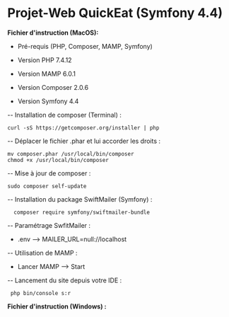 # Projet-Web QuickEat (Symfony 4.4)

**Fichier d'instruction (MacOS):**

- Pré-requis (PHP, Composer, MAMP, Symfony)

- Version PHP 7.4.12
- Version MAMP 6.0.1
- Version Composer 2.0.6
- Version Symfony 4.4

-- Installation de composer (Terminal) :

	curl -sS https://getcomposer.org/installer | php

-- Déplacer le fichier .phar et lui accorder les droits :

	mv composer.phar /usr/local/bin/composer
	chmod +x /usr/local/bin/composer
		
-- Mise à jour de composer :
      
	sudo composer self-update

-- Installation du package SwiftMailer (Symfony) :

      composer require symfony/swiftmailer-bundle

-- Paramétrage SwfitMailer :
 
- .env --> MAILER_URL=null://localhost

-- Utilisation de MAMP :

- Lancer MAMP --> Start 

-- Lancement du site depuis votre IDE :

     php bin/console s:r
        
**Fichier d'instruction (Windows) :**




